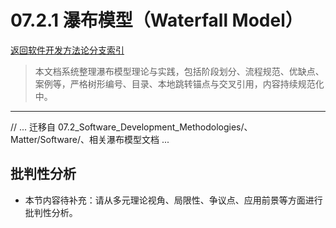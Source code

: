# 07.2.1 瀑布模型（Waterfall Model）

[返回软件开发方法论分支索引](README.md)

> 本文档系统整理瀑布模型理论与实践，包括阶段划分、流程规范、优缺点、案例等，严格树形编号、目录、本地跳转锚点与交叉引用，内容持续规范化中。

---

// ... 迁移自 07.2_Software_Development_Methodologies/、Matter/Software/、相关瀑布模型文档 ...


## 批判性分析

- 本节内容待补充：请从多元理论视角、局限性、争议点、应用前景等方面进行批判性分析。
